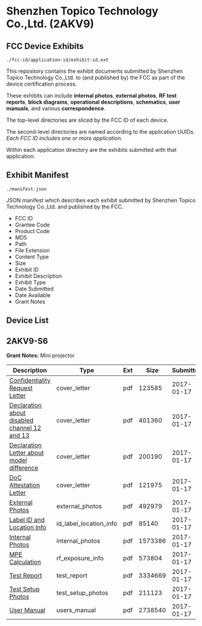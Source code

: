 # Shenzhen Topico Technology Co.,Ltd. (2AKV9)
## FCC Device Exhibits

```
./fcc-id/application-id/exhibit-id.ext
```

This repository contains the exhibit documents submitted by Shenzhen Topico Technology Co.,Ltd. to (and published by) the FCC as part of the device certification process.

These exhibits can include **internal photos**, **external photos**, **RF test reports**, **block diagrams**, **operational descriptions**, **schematics**, **user manuals**, and various **correspondence**.

The top-level directories are sliced by the FCC ID of each device.

The second-level directories are named according to the application UUIDs. *Each FCC ID includes one or more application.*

Within each application directory are the exhibits submitted with that application. 

## Exhibit Manifest

```
./manifest.json
```

JSON manifest which describes each exhibit submitted by Shenzhen Topico Technology Co.,Ltd. and published by the FCC.

- FCC ID
- Grantee Code
- Product Code
- MD5
- Path
- File Extension
- Content Type
- Size
- Exhibit ID
- Exhibit Description
- Exhibit Type
- Date Submitted
- Date Available
- Grant Notes

## Device List
## 2AKV9-S6
**Grant Notes:** Mini projector

| Description | Type | Ext | Size | Submitted | Available |
| ----------- | ---- | --- | ---- | --------- | --------- |
| [Confidentiality Request Letter](2AKV9-S6/b90309db4cdb7eaa25e736f35419d427/3262484.pdf) | cover_letter | pdf | 123585 | 2017-01-17 | 2017-01-17 |
| [Declaration about disabled channel 12 and 13](2AKV9-S6/b90309db4cdb7eaa25e736f35419d427/3262485.pdf) | cover_letter | pdf | 401360 | 2017-01-17 | 2017-01-17 |
| [Declaration Letter about model difference](2AKV9-S6/b90309db4cdb7eaa25e736f35419d427/3262486.pdf) | cover_letter | pdf | 200190 | 2017-01-17 | 2017-01-17 |
| [DoC Attestation Letter](2AKV9-S6/b90309db4cdb7eaa25e736f35419d427/3262487.pdf) | cover_letter | pdf | 121975 | 2017-01-17 | 2017-01-17 |
| [External Photos](2AKV9-S6/b90309db4cdb7eaa25e736f35419d427/3262488.pdf) | external_photos | pdf | 492979 | 2017-01-17 | 2017-01-17 |
| [Label ID and Location Info](2AKV9-S6/b90309db4cdb7eaa25e736f35419d427/3262490.pdf) | id_label_location_info | pdf | 85140 | 2017-01-17 | 2017-01-17 |
| [Internal Photos](2AKV9-S6/b90309db4cdb7eaa25e736f35419d427/3262489.pdf) | internal_photos | pdf | 1573386 | 2017-01-17 | 2017-01-17 |
| [MPE Calculation](2AKV9-S6/b90309db4cdb7eaa25e736f35419d427/3262491.pdf) | rf_exposure_info | pdf | 573804 | 2017-01-17 | 2017-01-17 |
| [Test Report](2AKV9-S6/b90309db4cdb7eaa25e736f35419d427/3262494.pdf) | test_report | pdf | 3334669 | 2017-01-17 | 2017-01-17 |
| [Test Setup Photos](2AKV9-S6/b90309db4cdb7eaa25e736f35419d427/3262495.pdf) | test_setup_photos | pdf | 211123 | 2017-01-17 | 2017-01-17 |
| [User Manual](2AKV9-S6/b90309db4cdb7eaa25e736f35419d427/3262496.pdf) | users_manual | pdf | 2738540 | 2017-01-17 | 2017-01-17 |

